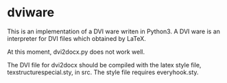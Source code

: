# dviware

This is an implementation of a DVI ware writen in Python3.
A DVI ware is an interpreter for DVI files which obtained by LaTeX.


At this moment,
dvi2docx.py does not work well.

The DVI file for dvi2docx should be compiled with the latex style file,
texstructurespecial.sty, in src.
The style file requires everyhook.sty.


